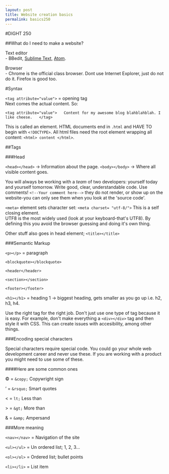 ```yaml
---
layout: post
title: Website creation basics
permalink: basics250
---
```


#DIGHT 250  

##What do I need to make a website?  

Text editor  
	- BBedit, [Sublime Text](https://www.sublimetext.com/), [Atom](https://atom.io/).  

Browser  
	- Chrome is the official class browser. Dont use Internet Explorer, just do not do it. Firefox is good too.  

#Syntax  

`<tag attribute="value">` = opening tag  
Next comes the actual content. So:  

`<tag attribute="value">  
	Content for my awesome blog blahblahblah. I like cheese.  
</tag>`

This is called an element. HTML documents end in `.html` and HAVE TO begin with `<!DOCTYPE>`. All html files need the root element wrapping all content: `<html> content </html>`.  

##Tags  

###Head  

`<head></head>` -> Information about the page.
`<body></body>` -> Where all visible content goes.  

You will always be working with a _team_ of two developers: yourself today and yourself tomorrow. Write good, clear, understandable code. Use comments! `<!--Your comment here-->` they do not render, or show up on the website-you can only see them when you look at the 'source code'.  

`<meta>` element sets character set: `<meta charset= "utf-8/">` This is a self closing element.  
 UTF8 is the most widely used (look at your keyboard-that's UTF8). By defining this you avoid the browser guessing and doing it's own thing.  

 Other stuff also goes in head element; `<title></title>`  

 ###Semantic Markup  

 `<p></p>` = paragraph  

 `<blockquote></blockquote>`  

 `<header</header>`  

 `<section></section>`  

 `<footer></footer>`  

 `<h1></h1>` = heading 1 -> biggest heading, gets smaller as you go up i.e. h2, h3, h4.  

 Use the right tag for the right job. Don't just use one type of tag because it is easy. For example, don't make everything a `<div></div>` tag and then style it with CSS. This can create issues with accesibility, among other things. 

###Encoding special characters  

Special characters require special code. You could go your whole web development career and never use these. If you are working with a product you might need to use some of these.  

####Here are some common ones  

&copy; = `&copy;` Copywright sign  

&rsquo; = `&rsquo;` Smart quotes  

&lt; = `lt;` Less than  

&gt; = `&gt;` More than  

&amp; = `&amp;` Ampersand  

###More meaning  

`<nav></nav>` = Navigation of the site  

`<ul></ul>` = Un ordered list; 1, 2, 3...  

`<ol></ol>` = Ordered list; bullet points  

`<li></li>` = List item  




